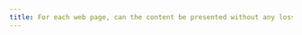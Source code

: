 ```yaml
---
title: For each web page, can the content be presented without any loss of information or functionality and without having to scroll vertically for a window with a height of 256 px or horizontally for a window with a width of 320 px (excluding special cases)?
---
```


